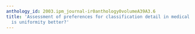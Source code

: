 ```yaml
---
anthology_id: 2003.ipm_journal-ir0anthology0volumeA39A3.6
title: 'Assessment of preferences for classification detail in medical information:
  is uniformity better?'
---
```

